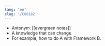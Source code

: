 ```yaml
---
lang: 'en'
slug: '/C80182'
---
```


- Antonym: [[evergreen notes]]
- A knowledge that can change.
- For example, how to do A with Framework B.
